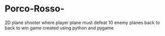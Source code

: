 # Porco-Rosso-
2D plane shooter where player plane must defeat 10 enemy planes back to back to win game created using python and pygame
